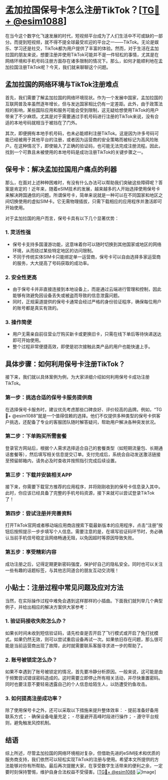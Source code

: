 # 孟加拉国保号卡怎么注册TikTok？[[TG💪+ @esim1088](https://t.me/s/esim1088)]

在当今这个数字化飞速发展的时代，短视频平台成为了人们生活中不可或缺的一部分。而提到短视频，就不得不提全球最受欢迎的平台之一——TikTok。无论是娱乐、学习还是社交，TikTok都为用户提供了丰富的体验。然而，对于生活在孟加拉国的朋友来说，想要注册并使用TikTok可能并不是一件轻松的事情，尤其是在网络环境和手机号码注册方面存在诸多限制的情况下。那么，如何才能顺利地在孟加拉国注册TikTok呢？今天，我们就来聊聊这个问题。

## 孟加拉国的网络环境与TikTok注册难点

首先，我们需要了解孟加拉国的网络环境现状。作为一个发展中国家，孟加拉国的互联网普及率虽然逐年增长，但与发达国家相比仍有一定差距。此外，由于政策法规的影响，某些国际应用和服务可能会受到限制，这无疑给想使用TikTok的用户带来了不少麻烦。尤其是对于需要通过手机号码进行注册的TikTok来说，没有合适的本地号码就相当于被挡在了门外。

其次，即便拥有本地手机号码，也未必能顺利注册TikTok。这是因为许多号码可能已经被用于其他平台的注册，或者因为运营商的安全策略而被标记为高风险账户。在这种情况下，即使输入了正确的验证码，也可能无法完成注册流程。因此，找到一个可靠且未被使用的本地号码是成功注册TikTok的关键步骤之一。

## 保号卡：解决孟加拉国用户痛点的利器

那么，在面对上述种种困难时，有没有什么办法可以帮助我们突破这些障碍呢？答案是肯定的！近年来，随着eSIM技术的发展，越来越多的人开始选择使用保号卡来解决跨国通信的问题。所谓保号卡，简单来说就是一种可以在不同国家和地区之间切换使用的虚拟SIM卡。它无需物理插拔，只需下载相应的应用程序并激活即可开始使用。

对于孟加拉国的用户而言，保号卡具有以下几个显著优势：

### 1. **灵活性强**
   - 保号卡支持多国漫游功能，这意味着你可以随时切换到其他国家或地区的网络环境，从而绕过某些特定地区的访问限制。
   - 不同于传统实体SIM卡只能绑定单一运营商，保号卡可以自由选择多家运营商的服务，大大提高了号码获取的成功率。

### 2. **安全性更高**
   - 由于保号卡并非直接连接到本地设备上，而是通过云端进行管理和控制，因此能够有效避免因设备丢失或被盗而导致的信息泄露问题。
   - 同时，正规渠道提供的保号卡通常会经过严格的身份验证程序，确保每位用户的账号都是真实有效的。

### 3. **操作简便**
   - 用户无需亲自前往营业厅购买新卡或更换旧卡，只需在线下单后等待快递送达即可开始使用。
   - 整个过程非常便捷高效，即使是初次接触此类产品的用户也能快速上手。

## 具体步骤：如何利用保号卡注册TikTok？

接下来，我们就以具体案例为例，为大家详细介绍如何利用保号卡成功注册TikTok。

### 第一步：挑选合适的保号卡服务提供商
   在选择保号卡服务时，建议优先考虑那些口碑良好、评价较高的品牌。例如，“TG💪+ @esim1088”就是一个值得信赖的选择。他们不仅提供多种类型的保号卡供客户挑选，还配备了专业的客服团队随时解答疑问，帮助用户解决各种突发状况。

### 第二步：下单购买所需套餐
   登录官方网站后，根据个人需求选择适合自己的套餐类型（如短期流量包、长期通话套餐等），然后填写相关信息提交订单。支付完成后，系统会自动发送激活链接至预留邮箱内，请务必及时查收并按照指引完成后续设置。

### 第三步：下载并安装相关APP
   接下来，你需要下载官方推荐的应用程序，并将刚刚收到的保号卡信息录入其中。此时，你应该已经具备了完整的手机号码资源，接下来就可以尝试登录TikTok了！

### 第四步：尝试注册并完善资料
   打开TikTok官网或者移动端应用商店搜索下载最新版本的应用程序，点击“注册”按钮后按照提示一步步填写个人信息。需要注意的是，在填写验证码环节时，务必确认当前手机信号稳定且网络畅通无阻，以免因超时等原因导致失败。

### 第五步：享受精彩内容
   成功注册之后，记得定期更新密码强度，保护好自己的隐私安全。同时也可以关注一些有趣的话题标签，与其他志同道合的朋友互动交流哦！

## 小贴士：注册过程中常见问题及应对方法

当然，在实际操作过程中难免会遇到这样那样的小插曲。下面我们就列举几个典型例子，并给出相应的解决方案供大家参考：

### 1. 验证码接收失败怎么办？
   如果长时间未收到短信验证码，请先检查是否开启了飞行模式或开启了免打扰模式。如果仍然无效，则可以尝试重启设备再试一次。如果依旧存在问题，那么很可能是当前运营商出现了故障，此时就需要联系客服寻求进一步的帮助了。

### 2. 账号被锁定怎么办？
   如果不幸遇到了账号被锁定的情况，首先要冷静分析原因。一般来说，这可能是由于频繁尝试错误密码造成的。这时需要立即停止所有相关活动，并尽快重置密码。同时也要注意不要轻易透露自己的个人信息给陌生人，以防遭受钓鱼攻击。

### 3. 如何提高注册成功率？
   除了使用保号卡之外，还可以采取以下措施来提升整体效率：
     - 提前准备好备用联系方式；
     - 确保设备电量充足；
     - 尽量避开高峰时段进行操作；
     - 遵守平台规则，避免触发风控机制。

## 结语

综上所述，尽管孟加拉国的网络环境相对复杂，但借助先进的eSIM技术和优质的服务商支持，我们依然可以轻松实现TikTok的注册与使用。希望本文所提供的方法能够对你有所帮助。最后再次提醒大家，在享受数字生活带来的便利之余，一定要时刻保持警惕，维护自身合法权益不受侵害。[[TG💪+ @esim1088](https://t.me/s/esim1088) ![Image](https://i.postimg.cc/4NQfJmqS/Snipaste-2025-05-13-00-14-12.png)]